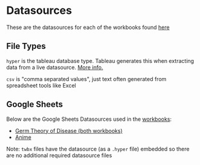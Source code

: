 # Datasources

These are the datasources for each of the workbooks found [here](../workbooks%20and%20datasources)

## File Types

`hyper` is the tableau database type. Tableau generates this when extracting data from a live datasource. [More info.](https://www.tableau.com/products/new-features/hyper)

`csv` is "comma separated values", just text often generated from spreadsheet tools like Excel

## Google Sheets

Below are the Google Sheets Datasources used in the [workbooks](../workbooks%20and%20datasources):
- [Germ Theory of Disease (both workbooks)](https://docs.google.com/spreadsheets/d/1_5QjzzBa5EoLQKM8MVgpHi4jbHLf5PrPBBk6cG0T7KE/edit?usp=sharing)
- [Anime](https://docs.google.com/spreadsheets/d/17KQKFy9o1pPG0Yko2dTYZcRhNSTdNWyI3NLWsJyfqbI/edit?usp=sharing)

Note: `twbx` files have the datasource (as a `.hyper` file) embedded so there are no additional required datasource files
